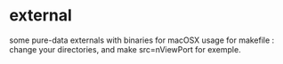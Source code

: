 # external
some pure-data externals
with binaries for macOSX
usage for makefile : 
change your directories, and make src=nViewPort for exemple.
